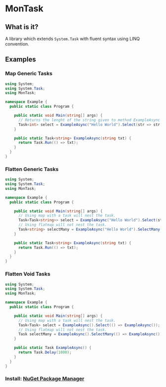 # MonTask #

## What is it? ##
A library which extends `System.Task` with fluent syntax using LINQ convention.

## Examples ## 
### Map Generic Tasks ###
```csharp
using System;
using System.Task;
using MonTask;

namespace Example {
  public static class Program {

    public static void Main(string[] args) {
      // Returns the lenght of the string given to method ExampleAsync
      Task<int> select = ExampleAsync("Hello World").Select(str => str.Length);
    }

    public static Task<string> ExampleAsync(string txt) {
      return Task.Run(() => txt);
    }
  }
}
```

### Flatten Generic Tasks ###
```csharp
using System;
using System.Task;
using MonTask;

namespace Example {
  public static class Program {

    public static void Main(string[] args) {
      // Using map with a task will nest the task.
      Task<Task<string>> select = ExampleAsync("Hello World").Select(str => ExampleAsync(str));
      // Using flatmap will not nest the task.
      Task<string> selectMany = ExampleAsync("Hello World").SelectMany(str => ExampleAsync(str));
    }

    public static Task<string> ExampleAsync(string txt) {
      return Task.Run(() => txt);
    }
  }
}
```
### Flatten Void Tasks ###
```csharp
using System;
using System.Task;
using MonTask;

namespace Example {
  public static class Program {

    public static void Main(string[] args) {
      // Using map with a task will nest the task.
      Task<Task> select = ExampleAsync().Select(() => ExampleAsync());
      // Using flatmap will not nest the task.
      Task selectMany = ExampleAsync().SelectMany(() => ExampleAsync());
    }

    public static Task ExampleAsync() {
      return Task.Delay(1000);
    }
  }
}
```

### Install: [NuGet Package Manager](https://www.nuget.org/packages/MonTask/) ###
